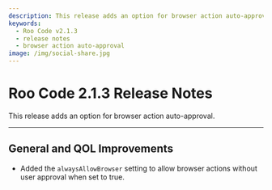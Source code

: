 ```yaml
---
description: This release adds an option for browser action auto-approval.
keywords:
  - Roo Code v2.1.3
  - release notes
  - browser action auto-approval
image: /img/social-share.jpg
---
```


# Roo Code 2.1.3 Release Notes

This release adds an option for browser action auto-approval.

---

## General and QOL Improvements

*   Added the `alwaysAllowBrowser` setting to allow browser actions without user approval when set to true.